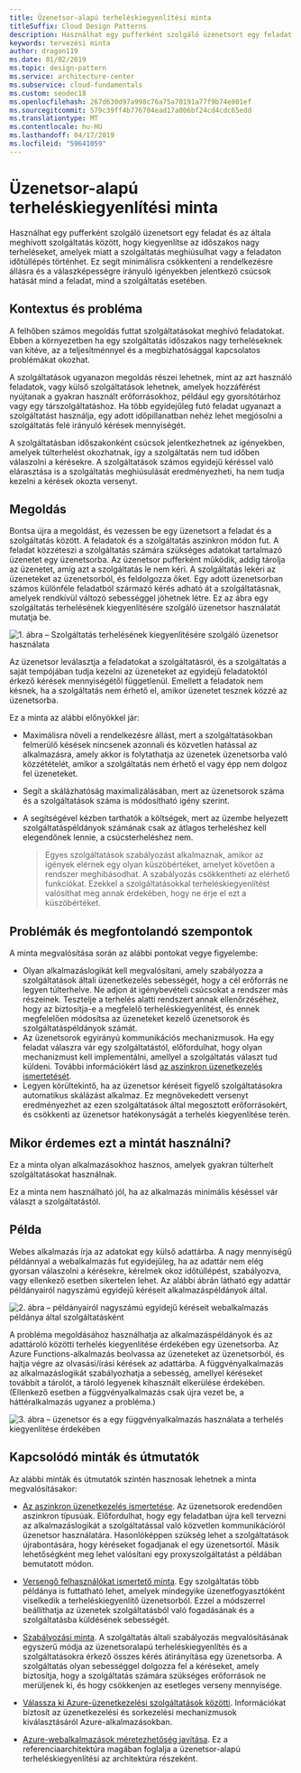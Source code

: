```yaml
---
title: Üzenetsor-alapú terheléskiegyenlítési minta
titleSuffix: Cloud Design Patterns
description: Használhat egy pufferként szolgáló üzenetsort egy feladat és az általa meghívott szolgáltatás között, hogy kiegyenlítse az időszakos nagy terheléseket.
keywords: tervezési minta
author: dragon119
ms.date: 01/02/2019
ms.topic: design-pattern
ms.service: architecture-center
ms.subservice: cloud-fundamentals
ms.custom: seodec18
ms.openlocfilehash: 267d630d97a998c76a75a70191a77f9b74e801ef
ms.sourcegitcommit: 579c39ff4b776704ead17a006bf24cd4cdc65edd
ms.translationtype: MT
ms.contentlocale: hu-HU
ms.lasthandoff: 04/17/2019
ms.locfileid: "59641059"
---
```

# <a name="queue-based-load-leveling-pattern"></a>Üzenetsor-alapú terheléskiegyenlítési minta

Használhat egy pufferként szolgáló üzenetsort egy feladat és az általa meghívott szolgáltatás között, hogy kiegyenlítse az időszakos nagy terheléseket, amelyek miatt a szolgáltatás meghiúsulhat vagy a feladaton időtúllépés történhet. Ez segít minimálisra csökkenteni a rendelkezésre állásra és a válaszképességre irányuló igényekben jelentkező csúcsok hatását mind a feladat, mind a szolgáltatás esetében.

## <a name="context-and-problem"></a>Kontextus és probléma

A felhőben számos megoldás futtat szolgáltatásokat meghívó feladatokat. Ebben a környezetben ha egy szolgáltatás időszakos nagy terheléseknek van kitéve, az a teljesítménnyel és a megbízhatósággal kapcsolatos problémákat okozhat.

A szolgáltatások ugyanazon megoldás részei lehetnek, mint az azt használó feladatok, vagy külső szolgáltatások lehetnek, amelyek hozzáférést nyújtanak a gyakran használt erőforrásokhoz, például egy gyorsítótárhoz vagy egy társzolgáltatáshoz. Ha több egyidejűleg futó feladat ugyanazt a szolgáltatást használja, egy adott időpillanatban nehéz lehet megjósolni a szolgáltatás felé irányuló kérések mennyiségét.

A szolgáltatásban időszakonként csúcsok jelentkezhetnek az igényekben, amelyek túlterhelést okozhatnak, így a szolgáltatás nem tud időben válaszolni a kérésekre. A szolgáltatások számos egyidejű kéréssel való elárasztása is a szolgáltatás meghiúsulását eredményezheti, ha nem tudja kezelni a kérések okozta versenyt.

## <a name="solution"></a>Megoldás

Bontsa újra a megoldást, és vezessen be egy üzenetsort a feladat és a szolgáltatás között. A feladatok és a szolgáltatás aszinkron módon fut. A feladat közzéteszi a szolgáltatás számára szükséges adatokat tartalmazó üzenetet egy üzenetsorba. Az üzenetsor pufferként működik, addig tárolja az üzenetet, amíg azt a szolgáltatás le nem kéri. A szolgáltatás lekéri az üzeneteket az üzenetsorból, és feldolgozza őket. Egy adott üzenetsorban számos különféle feladatból származó kérés adható át a szolgáltatásnak, amelyek rendkívül változó sebességgel jöhetnek létre. Ez az ábra egy szolgáltatás terhelésének kiegyenlítésére szolgáló üzenetsor használatát mutatja be.

![1. ábra – Szolgáltatás terhelésének kiegyenlítésére szolgáló üzenetsor használata](./_images/queue-based-load-leveling-pattern.png)

Az üzenetsor leválasztja a feladatokat a szolgáltatásról, és a szolgáltatás a saját tempójában tudja kezelni az üzeneteket az egyidejű feladatoktól érkező kérések mennyiségétől függetlenül. Emellett a feladatok nem késnek, ha a szolgáltatás nem érhető el, amikor üzenetet tesznek közzé az üzenetsorba.

Ez a minta az alábbi előnyökkel jár:

- Maximálisra növeli a rendelkezésre állást, mert a szolgáltatásokban felmerülő késések nincsenek azonnali és közvetlen hatással az alkalmazásra, amely akkor is folytathatja az üzenetek üzenetsorba való közzétételét, amikor a szolgáltatás nem érhető el vagy épp nem dolgoz fel üzeneteket.
- Segít a skálázhatóság maximalizálásában, mert az üzenetsorok száma és a szolgáltatások száma is módosítható igény szerint.
- A segítségével kézben tarthatók a költségek, mert az üzembe helyezett szolgáltatáspéldányok számának csak az átlagos terheléshez kell elegendőnek lennie, a csúcsterheléshez nem.

    >  Egyes szolgáltatások szabályozást alkalmaznak, amikor az igények elérnek egy olyan küszöbértéket, amelyet követően a rendszer meghibásodhat. A szabályozás csökkentheti az elérhető funkciókat. Ezekkel a szolgáltatásokkal terheléskiegyenlítést valósíthat meg annak érdekében, hogy ne érje el ezt a küszöbértéket.

## <a name="issues-and-considerations"></a>Problémák és megfontolandó szempontok

A minta megvalósítása során az alábbi pontokat vegye figyelembe:

- Olyan alkalmazáslogikát kell megvalósítani, amely szabályozza a szolgáltatások általi üzenetkezelés sebességét, hogy a cél erőforrás ne legyen túlterhelve. Ne adjon át igénybevételi csúcsokat a rendszer más részeinek. Tesztelje a terhelés alatti rendszert annak ellenőrzéséhez, hogy az biztosítja-e a megfelelő terheléskiegyenlítést, és ennek megfelelően módosítsa az üzeneteket kezelő üzenetsorok és szolgáltatáspéldányok számát.
- Az üzenetsorok egyirányú kommunikációs mechanizmusok. Ha egy feladat válaszra vár egy szolgáltatástól, előfordulhat, hogy olyan mechanizmust kell implementálni, amellyel a szolgáltatás választ tud küldeni. További információkért lásd [az aszinkron üzenetkezelés ismertetését](https://msdn.microsoft.com/library/dn589781.aspx).
- Legyen körültekintő, ha az üzenetsor kéréseit figyelő szolgáltatásokra automatikus skálázást alkalmaz. Ez megnövekedett versenyt eredményezhet az ezen szolgáltatások által megosztott erőforrásokért, és csökkenti az üzenetsor hatékonyságát a terhelés kiegyenlítése terén.

## <a name="when-to-use-this-pattern"></a>Mikor érdemes ezt a mintát használni?

Ez a minta olyan alkalmazásokhoz hasznos, amelyek gyakran túlterhelt szolgáltatásokat használnak.

Ez a minta nem használható jól, ha az alkalmazás minimális késéssel vár választ a szolgáltatástól.

## <a name="example"></a>Példa

Webes alkalmazás írja az adatokat egy külső adattárba. A nagy mennyiségű példánnyal a webalkalmazás fut egyidejűleg, ha az adattár nem elég gyorsan válaszolni a kérésekre, kérelmek okoz időtúllépést, szabályozva, vagy ellenkező esetben sikertelen lehet. Az alábbi ábrán látható egy adattár példányairól nagyszámú egyidejű kéréseit alkalmazáspéldányok által.

![2. ábra – példányairól nagyszámú egyidejű kéréseit webalkalmazás példánya által szolgáltatásként](./_images/queue-based-load-leveling-overwhelmed.png)

A probléma megoldásához használhatja az alkalmazáspéldányok és az adattároló közötti terhelés kiegyenlítése érdekében egy üzenetsorba. Az Azure Functions-alkalmazás beolvassa az üzeneteket az üzenetsorból, és hajtja végre az olvasási/írási kérések az adattárba. A függvényalkalmazás az alkalmazáslogikát szabályozhatja a sebesség, amellyel kéréseket továbbít a tárolót, a tároló legyenek kihasznált elkerülése érdekében. (Ellenkező esetben a függvényalkalmazás csak újra vezet be, a háttéralkalmazás ugyanez a probléma.)

![3. ábra – üzenetsor és a egy függvényalkalmazás használata a terhelés kiegyenlítése érdekében](./_images/queue-based-load-leveling-function.png)

## <a name="related-patterns-and-guidance"></a>Kapcsolódó minták és útmutatók

Az alábbi minták és útmutatók szintén hasznosak lehetnek a minta megvalósításakor:

- [Az aszinkron üzenetkezelés ismertetése](https://msdn.microsoft.com/library/dn589781.aspx). Az üzenetsorok eredendően aszinkron típusúak. Előfordulhat, hogy egy feladatban újra kell tervezni az alkalmazáslogikát a szolgáltatással való közvetlen kommunikációról üzenetsor használatára. Hasonlóképpen szükség lehet a szolgáltatások újrabontására, hogy kéréseket fogadjanak el egy üzenetsortól. Másik lehetőségként meg lehet valósítani egy proxyszolgáltatást a példában bemutatott módon.

- [Versengő felhasználókat ismertető minta](./competing-consumers.md). Egy szolgáltatás több példánya is futtatható lehet, amelyek mindegyike üzenetfogyasztóként viselkedik a terheléskiegyenlítő üzenetsorból. Ezzel a módszerrel beállíthatja az üzenetek szolgáltatásból való fogadásának és a szolgáltatásba küldésének sebességét.

- [Szabályozási minta](./throttling.md). A szolgáltatás általi szabályozás megvalósításának egyszerű módja az üzenetsoralapú terheléskiegyenlítés és a szolgáltatásokra érkező összes kérés átirányítása egy üzenetsorba. A szolgáltatás olyan sebességgel dolgozza fel a kéréseket, amely biztosítja, hogy a szolgáltatás számára szükséges erőforrások ne merüljenek ki, és hogy csökkenjen az esetleges verseny mennyisége.

- [Válassza ki Azure-üzenetkezelési szolgáltatások közötti](/azure/event-grid/compare-messaging-services). Információkat biztosít az üzenetkezelési és sorkezelési mechanizmusok kiválasztásáról Azure-alkalmazásokban.

- [Azure-webalkalmazások méretezhetőség javítása](../reference-architectures/app-service-web-app/scalable-web-app.md). Ez a referenciaarchitektúra magában foglalja a üzenetsor-alapú terheléskiegyenlítési az architektúra részeként.
